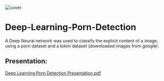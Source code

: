 ![cover](https://user-images.githubusercontent.com/9624843/82117529-37ba1380-9779-11ea-8599-f6beaeb1b122.png)


# Deep-Learning-Porn-Detection
A Deep Neural network was used to classify the explicit content of a image, using a porn dataset and a bikini dataset (downloaded images from google).

## Presentation:
[Deep Learning Porn Detection Presentation.pdf](https://github.com/Alexookah/Deep-Learning-Porn-Detection/blob/master/Porn%20Detection%20Presentation.pdf)
